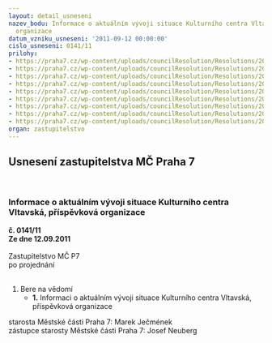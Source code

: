 ```yaml
---
layout: detail_usneseni
nazev_bodu: Informace o aktuálním vývoji situace Kulturního centra Vltavská, příspěvková
  organizace
datum_vzniku_usneseni: '2011-09-12 00:00:00'
cislo_usneseni: 0141/11
prilohy:
- https://praha7.cz/wp-content/uploads/councilResolution/Resolutions/20949/4-11-r_650_11_09_09_11_souhlas_s_informaci_kc_vltavska.doc
- https://praha7.cz/wp-content/uploads/councilResolution/Resolutions/20949/4-11-r_0223_11___dopredna_dotace_2011.doc
- https://praha7.cz/wp-content/uploads/councilResolution/Resolutions/20949/4-11-z_0059_11__navratna_financni_vypomoc_2011_18_04_11.doc
- https://praha7.cz/wp-content/uploads/councilResolution/Resolutions/20949/4-11-r_0298_11_financni_vypomoc_2_mil_26_04_11.doc
- https://praha7.cz/wp-content/uploads/councilResolution/Resolutions/20949/4-11-r_0197_11_zrizeni_ps_22_03_11.doc
- https://praha7.cz/wp-content/uploads/councilResolution/Resolutions/20949/4-11-z_0058_11_transformace_kc_ops_18_04_11.doc
- https://praha7.cz/wp-content/uploads/councilResolution/Resolutions/20949/4-11-orco_x_kcv_2007_2011.xls
- https://praha7.cz/wp-content/uploads/councilResolution/Resolutions/20949/4-11-prehled_najmu_98_2011.xls
- https://praha7.cz/wp-content/uploads/councilResolution/Resolutions/20949/4-11-prehled_inv__a_neinv__prispevku_k_2011_2012.xls
organ: zastupitelstvo
---
```

<div id="ucUsn_pList" class="usn">
	<span><h2>Usnesení zastupitelstva MČ Praha 7 </h2>
<br></span><div class="standBody">
<span><h3>Informace o aktuálním vývoji situace Kulturního centra Vltavská, příspěvková organizace</h3></span><div class="center">
		<strong>č. 0141/11</strong><br>
	</div>
<div class="center">
		<strong>Ze dne 12.09.2011</strong><br><br>
	</div>Zastupitelstvo MČ P7<br> po projednání<br><br><ol><li>Bere na vědomí<ul><li>
<strong>1.</strong> Informaci o aktuálním vývoji situace Kulturního centra Vltavská, příspěvková organizace</li></ul>
</li></ol>starosta Městské části Praha 7: Marek Ječmének<br>zástupce starosty Městské části Praha 7: Josef Neuberg
</div>
</div>